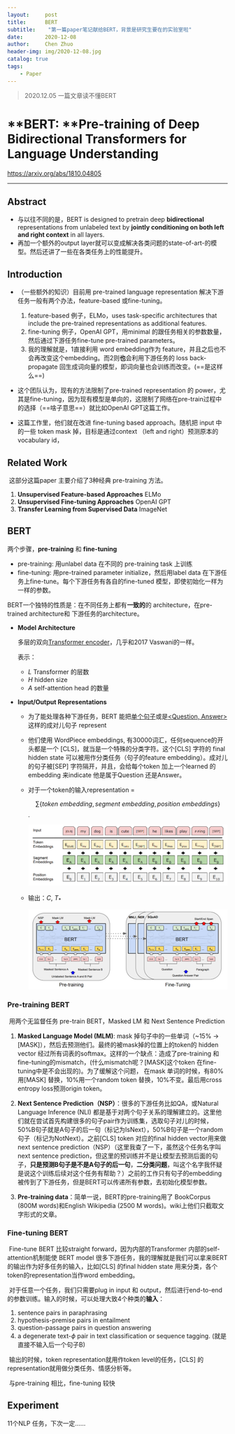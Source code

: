 ```yaml
---
layout:     post
title:      BERT
subtitle:    "第一篇paper笔记献给BERT，背景是研究生要在的实验室啦"
date:       2020-12-08
author:     Chen Zhuo
header-img: img/2020-12-08.jpg
catalog: true
tags:
    - Paper
---
```



> 2020.12.05  一篇文章读不懂BERT

# **BERT: **Pre-training of Deep Bidirectional Transformers for Language Understanding

https://arxiv.org/abs/1810.04805

____

## Abstract

- 与以往不同的是，BERT is designed to pretrain deep **bidirectional** representations from unlabeled text by **jointly conditioning on both left and right context** in all layers.
- 再加一个额外的output layer就可以变成解决各类问题的state-of-art-的模型。然后还讲了一些在各类任务上的性能提升。


## Introduction 

- （一些额外的知识）目前用 pre-trained language representation 解决下游任务一般有两个办法，feature-based 或fine-tuning。
  1. feature-based 例子，ELMo，uses task-specific architectures that include the pre-trained representations as additional features.
  2. fine-tuning 例子，OpenAI GPT，用minimal 的跟任务相关的参数数量，然后通过下游任务fine-tune pre-trained parameters。
  3. 我的理解就是，1直接利用 word embedding作为 feature，并且之后也不会再改变这个embedding。而2则**也**会利用下游任务的 loss back-propagate 回生成词向量的模型，即词向量也会训练而改变。(==是这样么==)
- 这个团队认为，现有的方法限制了pre-trained representation 的 power，尤其是fine-tuning，因为现有模型是单向的，这限制了网络在pre-train过程中的选择（==啥子意思==）就比如OpenAI GPT这篇工作。

- 这篇工作里，他们就在改进 fine-tuning based approach。随机把 input 中的一些 token mask 掉，目标是通过context （left and right）预测原本的 vocabulary id，


## Related Work

​	这部分这篇paper 主要介绍了3种经典 pre-training 方法。

1. **Unsupervised Feature-based Approaches** ELMo
2. **Unsupervised Fine-tuning Approaches** OpenAI GPT
3. **Transfer Learning from Supervised Data** ImageNet


## BERT

两个步骤，**pre-training** 和 **fine-tuning**

- pre-training: 用unlabel data 在不同的 pre-training task 上训练
- fine-tuning: 用pre-trained parameter initialize，然后用label data 在下游任务上fine-tune。每个下游任务有各自的fine-tuned 模型，即使初始化一样为一样的参数。

BERT一个独特的性质是：在不同任务上都有**一致的**的 architecture，在pre-trained architecture和 下游任务的architecture。

- **Model Architecture**

  多层的双向[Transformer encoder](https://chord-chen-30.github.io/2021/04/15/Attention/)，几乎和2017 Vaswani的一样。

  表示：

  - $L$ Transformer 的层数
  - $H$ hidden size
  - $A$ self-attention head 的数量 

- **Input/Output Representations**

  - 为了能处理各种下游任务，BERT 能把<u>单个句子</u>或是<u><Question, Answer></u>这样的成对儿句子 represent 

  - 他们使用 WordPiece embeddings, 有30000词汇，任何sequence的开头都是一个 [CLS]，就当是一个特殊的分类字符。这个[CLS] 字符的 final hidden state 可以被用作分类任务（句子的feature embedding）。成对儿的句子被[SEP] 字符隔开，并且，会给每个token 加上一个learned 的embedding 来indicate 他是属于Question 还是Answer。

  - 对于一个token的输入representation =

    $$\sum \{token \text{ } embedding, segment \text{ } embedding, position \text{ } embeddings\}$$.

    <img src="https://github.com/Chord-Chen-30/PicGo-Typora/blob/master/img/BERT-input-repre.png?raw=true" alt="image-20210425211931986" style="zoom: 80%;" />

  - 输出：$C$, $T_*$

    <img src="https://github.com/Chord-Chen-30/PicGo-Typora/blob/master/img/BERT-output.png?raw=true" alt="image-20210425215708749" style="zoom: 80%;" />

### Pre-training BERT

​	用两个无监督任务 pre-train BERT，Masked LM 和 Next Sentence  Prediction

1. **Masked Language Model (MLM)**: mask 掉句子中的一些单词（~15% -> [MASK]），然后去预测他们。最终的被mask掉的位置上的token的 hidden vector 经过所有词表的softmax。这样的一个缺点：造成了pre-training 和 fine-tuning的mismatch，(什么mismatch呢？[MASK]这个token 在fine-tuning中是不会出现的)。为了缓解这个问题， 在mask 单词的时候，有80%用[MASK] 替换，10%用一个random token 替换，10%不变。最后用cross entropy loss预测origin token。

2. **Next Sentence Prediction（NSP）**：很多的下游任务比如QA，或Natural Language Inference (NLI) 都是基于对两个句子关系的理解建立的。这里他们就在尝试首先构建很多的句子pair作为训练集，选取句子对儿的时候，50%B句子就是A句子的后一句（标记为IsNext），50%B句子是一个random 句子（标记为NotNext）。之前[CLS] token 对应的final hidden vector用来做next sentence prediction（NSP）（这里我查了一下，虽然这个任务名字叫next sentence prediction，但这里的预训练并不是让模型去预测后面的句子，**只是预测B句子是不是A句子的后一句**，**二分类问题**，叫这个名字我怀疑是说这个训练后续对这个任务有帮助？）之前的工作只有句子的embedding 被传到了下游任务，但是BERT可以传递所有参数，去初始化模型参数。

3. **Pre-training data**：简单一说，BERT的pre-training用了 BookCorpus (800M words)和English Wikipedia (2500 M words)。wiki上他们只截取文字形式的文章。

### Fine-tuning BERT

​	Fine-tune BERT 比较straight forward，因为内部的Transformer 内部的self-attention机制能使 BERT model 很多下游任务，我的理解就是我们可以拿来BERT的输出作为好多任务的输入，比如[CLS] 的final hidden state 用来分类，各个token的representation当作word embedding。

​	对于任意一个任务，我们只需要plug in input 和 output，然后进行end-to-end的参数训练。输入的时候，可以处理大致4个种类的**输入**：

1. sentence pairs in paraphrasing
2. hypothesis-premise pairs in entailment
3. question-passage pairs in question answering
4. a degenerate text-$\phi$ pair in text classification or sequence tagging. (就是直接不输入后一个句子B)

​	输出的时候，token representation就用作token level的任务，[CLS] 的representation就用做分类任务、情感分析等。

​	与pre-training 相比，fine-tuning 较快


## Experiment 

11个NLP 任务，下次一定……
